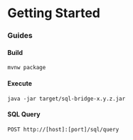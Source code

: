 # Getting Started

### Guides

#### Build

```
mvnw package
```

#### Execute

```
java -jar target/sql-bridge-x.y.z.jar
```

#### SQL Query

```
POST http://[host]:[port]/sql/query
```